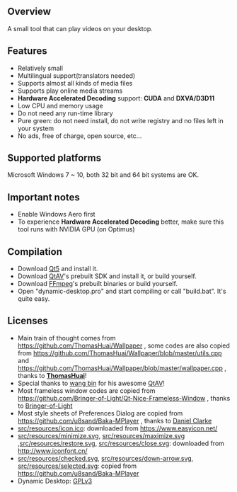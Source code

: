 ## Overview
A small tool that can play videos on your desktop.

## Features
- Relatively small
- Multilingual support(translators needed)
- Supports almost all kinds of media files
- Supports play online media streams
- **Hardware Accelerated Decoding** support: **CUDA** and **DXVA/D3D11**
- Low CPU and memory usage
- Do not need any run-time library
- Pure green: do not need install, do not write registry and no files left in your system
- No ads, free of charge, open source, etc...

## Supported platforms
Microsoft Windows 7 ~ 10, both 32 bit and 64 bit systems are OK.

## Important notes
- Enable Windows Aero first
- To experience **Hardware Accelerated Decoding** better, make sure this tool runs with NVIDIA GPU (on Optimus)

## Compilation
- Download [Qt5](http://download.qt.io/archive/qt/) and install it.
- Download [QtAV](https://github.com/wang-bin/QtAV)'s prebuilt SDK and install it, or build yourself.
- Download [FFmpeg](https://github.com/wang-bin/avbuild)'s prebuilt binaries or build yourself.
- Open "dynamic-desktop.pro" and start compiling or call "build.bat". It's quite easy.

## Licenses
- Main train of thought comes from https://github.com/ThomasHuai/Wallpaper , some codes are also copied from https://github.com/ThomasHuai/Wallpaper/blob/master/utils.cpp and https://github.com/ThomasHuai/Wallpaper/blob/master/wallpaper.cpp , thanks to [**ThomasHuai**](https://github.com/ThomasHuai)!
- Special thanks to [wang bin](https://github.com/wang-bin) for his awesome [QtAV](https://github.com/wang-bin/QtAV)!
- Most frameless window codes are copied from https://github.com/Bringer-of-Light/Qt-Nice-Frameless-Window , thanks to [Bringer-of-Light](https://github.com/Bringer-of-Light)
- Most style sheets of Preferences Dialog are copied from https://github.com/u8sand/Baka-MPlayer , thanks to [Daniel Clarke](https://github.com/u8sand)
- [src/resources/icon.ico](/src/resources/icon.ico): downloaded from https://www.easyicon.net/
- [src/resources/minimize.svg](/src/resources/minimize.svg), [src/resources/maximize.svg](/src/resources/maximize.svg) ,[src/resources/restore.svg](/src/resources/restore.svg), [src/resources/close.svg](/src/resources/close.svg): downloaded from http://www.iconfont.cn/
- [src/resources/checked.svg](/src/resources/checked.svg), [src/resources/down-arrow.svg](/src/resources/down-arrow.svg), [src/resources/selected.svg](/src/resources/selected.svg): copied from https://github.com/u8sand/Baka-MPlayer
- Dynamic Desktop: [GPLv3](/LICENSE.md)
